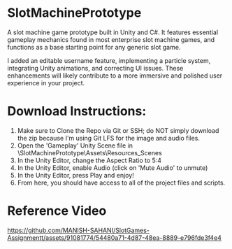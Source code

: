 # SlotMachinePrototype
A slot machine game prototype built in Unity and C#. It features essential gameplay mechanics found in most enterprise slot machine games, and functions as a base starting point for any generic slot game.

I added an editable username feature, implementing a particle system, integrating Unity animations, and correcting UI issues. These enhancements will likely contribute to a more immersive and polished user experience in your project.

# Download Instructions:
1) Make sure to Clone the Repo via Git or SSH; do NOT simply download the zip because I'm using Git LFS for the image and audio files.
2) Open the 'Gameplay' Unity Scene file in \SlotMachinePrototype\Assets\Resources\_Scenes
3) In the Unity Editor, change the Aspect Ratio to 5:4
4) In the Unity Editor, enable Audio (click on 'Mute Audio' to unmute)
5) In the Unity Editor, press Play and enjoy!
6) From here, you should have access to all of the project files and scripts.



# Reference Video

https://github.com/MANISH-SAHANI/SlotGames-Assignmentt/assets/91081774/54480a71-4d87-48ea-8889-e796fde3f4e4

